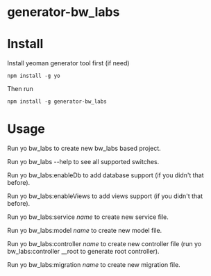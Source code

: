 # generator-bw_labs

Install
===============
Install yeoman generator tool first (if need)
```
npm install -g yo
```
Then run

```
npm install -g generator-bw_labs
```

Usage
================
Run yo bw_labs to create new bw_labs based project.

Run yo bw_labs --help to see all supported switches.



Run  yo bw_labs:enableDb  to add database support (if you didn't that before).

Run  yo bw_labs:enableViews  to add views support (if you didn't that before).

Run  yo bw_labs:service *name*  to create new service file.

Run  yo bw_labs:model *name*  to create new model file.

Run  yo bw_labs:controller *name*  to create new controller file (run  yo bw_labs:controller __root  to generate root controller).

Run  yo bw_labs:migration *name*  to create new migration file.
